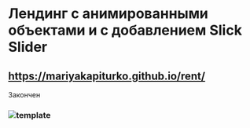 # Лендинг с анимированными объектами и с добавлением Slick Slider
## https://mariyakapiturko.github.io/rent/
Закончен 
### ![template](https://user-images.githubusercontent.com/48768449/73844790-516ec500-4832-11ea-9d8f-74a97fdf2841.jpg)
